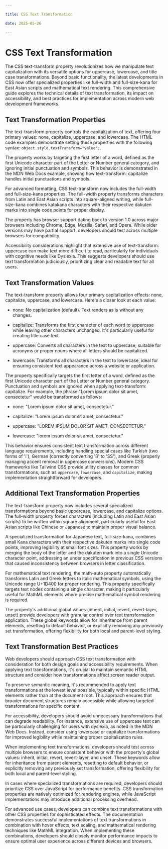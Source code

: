 ```yaml
---

title: CSS Text Transformation

date: 2025-05-26

---
```



# CSS Text Transformation

The CSS text-transform property revolutionizes how we manipulate text capitalization with its versatile options for uppercase, lowercase, and title case transformations. Beyond basic functionality, the latest developments in CSS now offer specialized properties like full-width and full-size-kana for East Asian scripts and mathematical text rendering. This comprehensive guide explores the technical details of text transformation, its impact on accessibility, and best practices for implementation across modern web development frameworks.


## Text Transformation Properties

The text-transform property controls the capitalization of text, offering four primary values: none, capitalize, uppercase, and lowercase. The HTML code examples demonstrate setting these properties with the following syntax: `object.style.textTransform="value";`.

The property works by targeting the first letter of a word, defined as the first Unicode character part of the Letter or Number general category, and ignoring initial punctuation and symbols. This behavior is demonstrated in the MDN Web Docs example, showing how text-transform: capitalize handles initial punctuations and symbols.

For advanced formatting, CSS text-transform now includes the full-width and full-size-kana properties. The full-width property transforms characters from Latin and East Asian scripts into square-aligned writing, while full-size-kana combines katakana characters with their respective dakuten marks into single code points for proper display.

The property has browser support dating back to version 1.0 across major browsers including Chrome, Edge, Mozilla, Safari, and Opera. While older versions may have partial support, developers should test across multiple browsers for compatibility.

Accessibility considerations highlight that extensive use of text-transform: uppercase can make text more difficult to read, particularly for individuals with cognitive needs like Dyslexia. This suggests developers should use text transformation judiciously, prioritizing clear and readable text for all users.


## Text Transformation Values

The text-transform property allows four primary capitalization effects: none, capitalize, uppercase, and lowercase. Here's a closer look at each value:

- none: No capitalization (default). Text renders as is without any changes.

- capitalize: Transforms the first character of each word to uppercase while leaving other characters unchanged. It's particularly useful for creating title case text.

- uppercase: Converts all characters in the text to uppercase, suitable for acronyms or proper nouns where all letters should be capitalized.

- lowercase: Transforms all characters in the text to lowercase, ideal for ensuring consistent text appearance across a website or application.

The property specifically targets the first letter of a word, defined as the first Unicode character part of the Letter or Number general category. Punctuation and symbols are ignored when applying text-transform: capitalize. For example, the phrase "Lorem ipsum dolor sit amet, consectetur" would be transformed as follows:

- none: "Lorem ipsum dolor sit amet, consectetur."

- capitalize: "Lorem ipsum dolor sit amet, consectetur."

- uppercase: "LOREM IPSUM DOLOR SIT AMET, CONSECTETUR."

- lowercase: "lorem ipsum dolor sit amet, consectetur."

This behavior ensures consistent text transformation across different language requirements, including handling special cases like Turkish (two forms of 'i'), German (correctly converting 'ß' to 'SS'), and Greek (properly managing accent removal in uppercase conversions). Modern CSS frameworks like Tailwind CSS provide utility classes for common transformations, such as `uppercase`, `lowercase`, and `capitalize`, making implementation straightforward for developers.


## Additional Text Transformation Properties

The text-transform property now includes several specialized transformations beyond basic uppercase, lowercase, and capitalize options. The full-width property forces characters (including Latin and East Asian scripts) to be written within square alignment, particularly useful for East Asian scripts like Chinese or Japanese to maintain proper visual balance.

A specialized transformation for Japanese text, full-size-kana, combines small Kana characters with their respective dakuten marks into single code points, improving legibility at small font sizes. This property works by merging the body of the letter and the dakuten mark into a single Unicode character point, addressing an under specification in previous CSS versions that caused inconsistency between browsers in letter classification.

For mathematical text rendering, the math-auto property automatically transforms Latin and Greek letters to italic mathematical symbols, using the Unicode range U+1D400 for proper rendering. This property specifically targets text nodes containing a single character, making it particularly useful for MathML elements where precise mathematical symbol rendering is required.

The property's additional global values (inherit, initial, revert, revert-layer, unset) provide developers with granular control over text transformation application. These global keywords allow for inheritance from parent elements, resetting to default behavior, or explicitly removing any previously set transformation, offering flexibility for both local and parent-level styling.


## Text Transformation Best Practices

Web developers should approach CSS text transformation with consideration for both design goals and accessibility requirements. When applying text transformations, it's crucial to maintain semantic HTML structure and consider how transformations affect screen reader output.

To preserve semantic meaning, it's recommended to apply text transformations at the lowest level possible, typically within specific HTML elements rather than at the document root. This approach ensures that broader document structures remain accessible while allowing targeted transformations for specific content.

For accessibility, developers should avoid unnecessary transformations that can degrade readability. For instance, extensive use of uppercase text can be particularly challenging for users with dyslexia, as noted in the MDN Web Docs. Instead, consider using lowercase or capitalize transformations for improved legibility while maintaining proper capitalization rules.

When implementing text transformations, developers should test across multiple browsers to ensure consistent behavior with the property's global values: inherit, initial, revert, revert-layer, and unset. These keywords allow for inheritance from parent elements, resetting to default behavior, or explicitly removing any previously set transformation, offering flexibility for both local and parent-level styling.

In cases where specialized transformations are required, developers should prioritize CSS over JavaScript for performance benefits. CSS transformation properties are natively optimized for rendering engines, while JavaScript implementations may introduce additional processing overhead.

For advanced use cases, developers can combine text transformations with other CSS properties for sophisticated effects. The documentation demonstrates successful implementations of text transformations in combination with hover effects, text scaling, and mathematical rendering techniques like MathML integration. When implementing these combinations, developers should closely monitor performance impacts to ensure optimal user experience across different devices and browsers.

